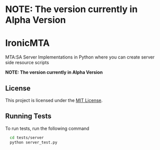 # **NOTE: The version currently in Alpha Version**
# IronicMTA

MTA:SA Server Implementations in Python where you can create server side resource scripts

**NOTE: The version currently in Alpha Version**
## License

This project is licensed under the [MIT License](LICENSE).
    
## Running Tests

To run tests, run the following command

```bash
  cd tests/server
  python server_test.py
```

